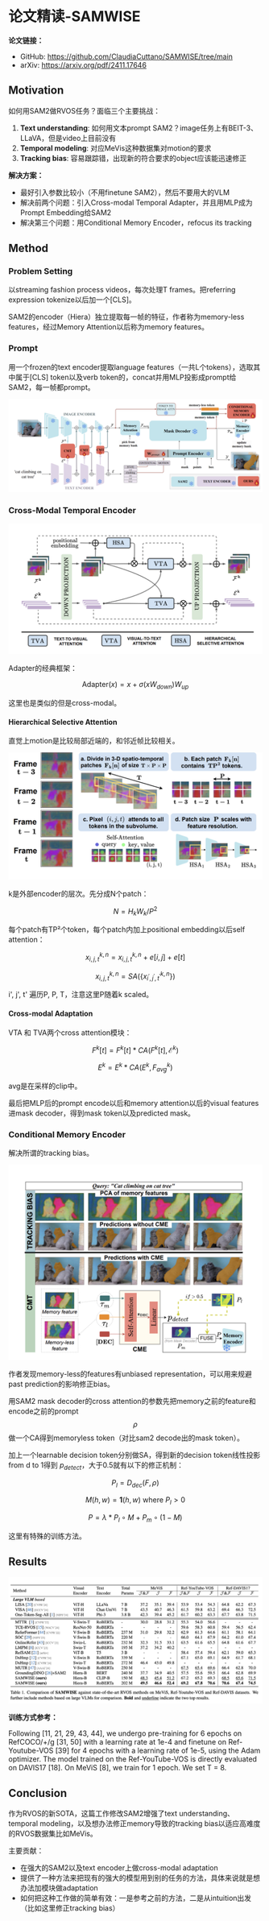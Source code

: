 # 论文精读-SAMWISE

**论文链接：**

- GitHub: <https://github.com/ClaudiaCuttano/SAMWISE/tree/main>
- arXiv: <https://arxiv.org/pdf/2411.17646>

## Motivation

如何用SAM2做RVOS任务？面临三个主要挑战：

1. **Text understanding**: 如何用文本prompt SAM2？image任务上有BEIT-3、LLaVA，但是video上目前没有
2. **Temporal modeling**: 对应MeVis这种数据集对motion的要求
3. **Tracking bias**: 容易跟踪错，出现新的符合要求的object应该能迅速修正

**解决方案：**

- 最好引入参数比较小（不用finetune SAM2），然后不要用大的VLM
- 解决前两个问题：引入Cross-modal Temporal Adapter，并且用MLP成为Prompt Embedding给SAM2
- 解决第三个问题：用Conditional Memory Encoder，refocus its tracking

## Method

### Problem Setting

以streaming fashion process videos，每次处理T frames。把referring expression tokenize以后加一个[CLS]。

SAM2的encoder（Hiera）独立提取每一帧的特征，作者称为memory-less features，经过Memory Attention以后称为memory features。

### Prompt

用一个frozen的text encoder提取language features（一共L个tokens），选取其中属于[CLS] token以及verb token的，concat并用MLP投影成prompt给SAM2，每一帧都prompt。

![assets/samwise01.png](assets/samwise01.png)

### Cross-Modal Temporal Encoder

![assets/samwise02.png](assets/samwise02.png)

Adapter的经典框架：

$$\text{Adapter}(x) = x + \sigma(xW_{down})W_{up}$$

这里也是类似的但是cross-modal。

#### Hierarchical Selective Attention

直觉上motion是比较局部近端的，和邻近帧比较相关。

![assets/samwise03.png](assets/samwise03.png)

k是外部encoder的层次。先分成N个patch：

$$N = H_k W_k / P^2$$

每个patch有TP²个token，每个patch内加上positional embedding以后self attention：

$$x_{i, j, t}^{k, n} = x_{i, j, t}^{k, n} + e[i, j] + e[t]$$

$$x_{i, j, t}^{k, n} = SA\left(\left\{x_{i^{\prime}, j^{\prime}, t^{\prime}}^{k, n}\right\}\right)$$

i', j', t' 遍历P, P, T，注意这里P随着k scaled。

#### Cross-modal Adaptation

VTA 和 TVA两个cross attention模块：

$$F^k[t] = F^k[t] * CA(F^k[t], \mathcal{E}^k)$$

$$E^k = E^k * CA(E^k, F^k_{avg})$$

avg是在采样的clip中。

最后把MLP后的prompt encode以后和memory attention以后的visual features进mask decoder，得到mask token以及predicted mask。

### Conditional Memory Encoder

解决所谓的tracking bias。

![assets/samwise04.png](assets/samwise04.png)

作者发现memory-less的features有unbiased representation，可以用来规避past prediction的影响修正bias。

用SAM2 mask decoder的cross attention的参数先把memory之前的feature和encode之前的prompt $$\rho$$ 做一个CA得到memoryless token（对比sam2 decode出的mask token）。

加上一个learnable decision token分别做SA，得到新的decision token线性投影from d to 1得到 $p_{detect}$，大于0.5就有以下的修正机制：

$$P_l = D_{dec}(F, \rho)$$

$$M(h, w) = \mathbf{1}(h, w) \text{ where } P_l > 0$$

$$P = \lambda * P_l \circ M + P_m \circ (1 - M)$$

这里有特殊的训练方法。

## Results

![assets/samwise05.png](assets/samwise05.png)

**训练方式参考：**

Following [11, 21, 29, 43, 44], we undergo pre-training for 6 epochs on RefCOCO/+/g [31, 50] with a learning rate at 1e-4 and finetune on Ref-Youtube-VOS [39] for 4 epochs with a learning rate of 1e-5, using the Adam optimizer. The model trained on the Ref-YouTube-VOS is directly evaluated on DAVIS17 [18]. On MeViS [8], we train for 1 epoch. We set T = 8.

## Conclusion

作为RVOS的新SOTA，这篇工作修改SAM2增强了text understanding、temporal modeling，以及想办法修正memory导致的tracking bias以适应高难度的RVOS数据集比如MeVis。

主要贡献：

- 在强大的SAM2以及text encoder上做cross-modal adaptation
- 提供了一种方法来把现有的强大的模型用到别的任务的方法，具体来说就是想办法加模块做adaptation
- 如何把这种工作做的简单有效：一是参考之前的方法，二是从intuition出发（比如这里修正tracking bias）
  